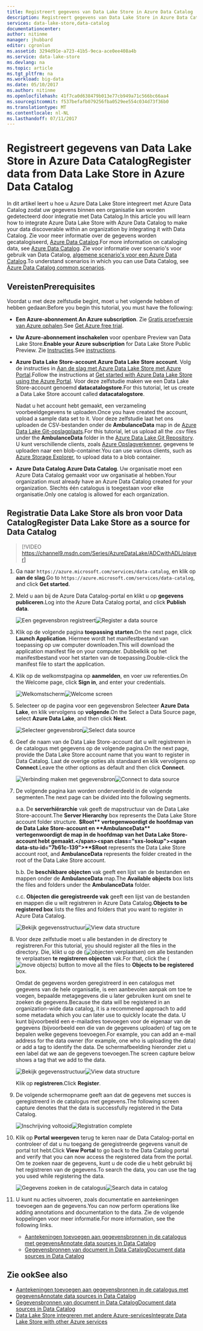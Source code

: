 ```yaml
---
title: Registreert gegevens van Data Lake Store in Azure Data Catalog | Microsoft Docs
description: Registreert gegevens van Data Lake Store in Azure Data Catalog
services: data-lake-store,data-catalog
documentationcenter: 
author: nitinme
manager: jhubbard
editor: cgronlun
ms.assetid: 3294d91e-a723-41b5-9eca-ace0ee408a4b
ms.service: data-lake-store
ms.devlang: na
ms.topic: article
ms.tgt_pltfrm: na
ms.workload: big-data
ms.date: 05/10/2017
ms.author: nitinme
ms.openlocfilehash: 41f7ca0d638479b013e77cb949a71c566bc66aa4
ms.sourcegitcommit: f537befafb079256fba0529ee554c034d73f36b0
ms.translationtype: MT
ms.contentlocale: nl-NL
ms.lasthandoff: 07/11/2017
---
```

# <a name="register-data-from-data-lake-store-in-azure-data-catalog"></a><span data-ttu-id="7b61c-103">Registreert gegevens van Data Lake Store in Azure Data Catalog</span><span class="sxs-lookup"><span data-stu-id="7b61c-103">Register data from Data Lake Store in Azure Data Catalog</span></span>
<span data-ttu-id="7b61c-104">In dit artikel leert u hoe u Azure Data Lake Store integreert met Azure Data Catalog zodat uw gegevens binnen een organisatie kan worden gedetecteerd door integratie met Data Catalog.</span><span class="sxs-lookup"><span data-stu-id="7b61c-104">In this article you will learn how to integrate Azure Data Lake Store with Azure Data Catalog to make your data discoverable within an organization by integrating it with Data Catalog.</span></span> <span data-ttu-id="7b61c-105">Zie voor meer informatie over de gegevens worden gecatalogiseerd, [Azure Data Catalog](../data-catalog/data-catalog-what-is-data-catalog.md).</span><span class="sxs-lookup"><span data-stu-id="7b61c-105">For more information on cataloging data, see [Azure Data Catalog](../data-catalog/data-catalog-what-is-data-catalog.md).</span></span> <span data-ttu-id="7b61c-106">Zie voor informatie over scenario's voor gebruik van Data Catalog, [algemene scenario's voor een Azure Data Catalog](../data-catalog/data-catalog-common-scenarios.md).</span><span class="sxs-lookup"><span data-stu-id="7b61c-106">To understand scenarios in which you can use Data Catalog, see [Azure Data Catalog common scenarios](../data-catalog/data-catalog-common-scenarios.md).</span></span>

## <a name="prerequisites"></a><span data-ttu-id="7b61c-107">Vereisten</span><span class="sxs-lookup"><span data-stu-id="7b61c-107">Prerequisites</span></span>
<span data-ttu-id="7b61c-108">Voordat u met deze zelfstudie begint, moet u het volgende hebben of hebben gedaan:</span><span class="sxs-lookup"><span data-stu-id="7b61c-108">Before you begin this tutorial, you must have the following:</span></span>

* <span data-ttu-id="7b61c-109">**Een Azure-abonnement**.</span><span class="sxs-lookup"><span data-stu-id="7b61c-109">**An Azure subscription**.</span></span> <span data-ttu-id="7b61c-110">Zie [Gratis proefversie van Azure ophalen](https://azure.microsoft.com/pricing/free-trial/).</span><span class="sxs-lookup"><span data-stu-id="7b61c-110">See [Get Azure free trial](https://azure.microsoft.com/pricing/free-trial/).</span></span>
* <span data-ttu-id="7b61c-111">**Uw Azure-abonnement inschakelen** voor openbare Preview van Data Lake Store.</span><span class="sxs-lookup"><span data-stu-id="7b61c-111">**Enable your Azure subscription** for Data Lake Store Public Preview.</span></span> <span data-ttu-id="7b61c-112">Zie [Instructies](data-lake-store-get-started-portal.md).</span><span class="sxs-lookup"><span data-stu-id="7b61c-112">See [instructions](data-lake-store-get-started-portal.md).</span></span>
* <span data-ttu-id="7b61c-113">**Azure Data Lake Store-account**.</span><span class="sxs-lookup"><span data-stu-id="7b61c-113">**Azure Data Lake Store account**.</span></span> <span data-ttu-id="7b61c-114">Volg de instructies in [Aan de slag met Azure Data Lake Store met Azure Portal](data-lake-store-get-started-portal.md).</span><span class="sxs-lookup"><span data-stu-id="7b61c-114">Follow the instructions at [Get started with Azure Data Lake Store using the Azure Portal](data-lake-store-get-started-portal.md).</span></span> <span data-ttu-id="7b61c-115">Voor deze zelfstudie maken we een Data Lake Store-account genoemd **datacatalogstore**.</span><span class="sxs-lookup"><span data-stu-id="7b61c-115">For this tutorial, let us create a Data Lake Store account called **datacatalogstore**.</span></span>

    <span data-ttu-id="7b61c-116">Nadat u het account hebt gemaakt, een verzameling voorbeeldgegevens te uploaden.</span><span class="sxs-lookup"><span data-stu-id="7b61c-116">Once you have created the account, upload a sample data set to it.</span></span> <span data-ttu-id="7b61c-117">Voor deze zelfstudie laat het ons uploaden de CSV-bestanden onder de **AmbulanceData** map in de [Azure Data Lake Git-opslagplaats](https://github.com/Azure/usql/tree/master/Examples/Samples/Data/AmbulanceData/).</span><span class="sxs-lookup"><span data-stu-id="7b61c-117">For this tutorial, let us upload all the .csv files under the **AmbulanceData** folder in the [Azure Data Lake Git Repository](https://github.com/Azure/usql/tree/master/Examples/Samples/Data/AmbulanceData/).</span></span> <span data-ttu-id="7b61c-118">U kunt verschillende clients, zoals [Azure Opslagverkenner](http://storageexplorer.com/), gegevens te uploaden naar een blob-container.</span><span class="sxs-lookup"><span data-stu-id="7b61c-118">You can use various clients, such as [Azure Storage Explorer](http://storageexplorer.com/), to upload data to a blob container.</span></span>
* <span data-ttu-id="7b61c-119">**Azure Data Catalog**.</span><span class="sxs-lookup"><span data-stu-id="7b61c-119">**Azure Data Catalog**.</span></span> <span data-ttu-id="7b61c-120">Uw organisatie moet een Azure Data Catalog gemaakt voor uw organisatie al hebben.</span><span class="sxs-lookup"><span data-stu-id="7b61c-120">Your organization must already have an Azure Data Catalog created for your organization.</span></span> <span data-ttu-id="7b61c-121">Slechts één catalogus is toegestaan voor elke organisatie.</span><span class="sxs-lookup"><span data-stu-id="7b61c-121">Only one catalog is allowed for each organization.</span></span>

## <a name="register-data-lake-store-as-a-source-for-data-catalog"></a><span data-ttu-id="7b61c-122">Registratie Data Lake Store als bron voor Data Catalog</span><span class="sxs-lookup"><span data-stu-id="7b61c-122">Register Data Lake Store as a source for Data Catalog</span></span>

> [!VIDEO https://channel9.msdn.com/Series/AzureDataLake/ADCwithADL/player]

1. <span data-ttu-id="7b61c-123">Ga naar `https://azure.microsoft.com/services/data-catalog`, en klik op **aan de slag**.</span><span class="sxs-lookup"><span data-stu-id="7b61c-123">Go to `https://azure.microsoft.com/services/data-catalog`, and click **Get started**.</span></span>
2. <span data-ttu-id="7b61c-124">Meld u aan bij de Azure Data Catalog-portal en klikt u op **gegevens publiceren**.</span><span class="sxs-lookup"><span data-stu-id="7b61c-124">Log into the Azure Data Catalog portal, and click **Publish data**.</span></span>

    <span data-ttu-id="7b61c-125">![Een gegevensbron registreert](./media/data-lake-store-with-data-catalog/register-data-source.png "een gegevensbron registreren")</span><span class="sxs-lookup"><span data-stu-id="7b61c-125">![Register a data source](./media/data-lake-store-with-data-catalog/register-data-source.png "Register a data source")</span></span>
3. <span data-ttu-id="7b61c-126">Klik op de volgende pagina **toepassing starten**.</span><span class="sxs-lookup"><span data-stu-id="7b61c-126">On the next page, click **Launch Application**.</span></span> <span data-ttu-id="7b61c-127">Hiermee wordt het manifestbestand van toepassing op uw computer downloaden.</span><span class="sxs-lookup"><span data-stu-id="7b61c-127">This will download the application manifest file on your computer.</span></span> <span data-ttu-id="7b61c-128">Dubbelklik op het manifestbestand voor het starten van de toepassing.</span><span class="sxs-lookup"><span data-stu-id="7b61c-128">Double-click the manifest file to start the application.</span></span>
4. <span data-ttu-id="7b61c-129">Klik op de welkomstpagina op **aanmelden**, en voer uw referenties.</span><span class="sxs-lookup"><span data-stu-id="7b61c-129">On the Welcome page, click **Sign in**, and enter your credentials.</span></span>

    <span data-ttu-id="7b61c-130">![Welkomstscherm](./media/data-lake-store-with-data-catalog/welcome.screen.png "welkomstscherm")</span><span class="sxs-lookup"><span data-stu-id="7b61c-130">![Welcome screen](./media/data-lake-store-with-data-catalog/welcome.screen.png "Welcome screen")</span></span>
5. <span data-ttu-id="7b61c-131">Selecteer op de pagina voor een gegevensbron Selecteer **Azure Data Lake**, en klik vervolgens op **volgende**.</span><span class="sxs-lookup"><span data-stu-id="7b61c-131">On the Select a Data Source page, select **Azure Data Lake**, and then click **Next**.</span></span>

    <span data-ttu-id="7b61c-132">![Selecteer gegevensbron](./media/data-lake-store-with-data-catalog/select-source.png "gegevensbron selecteren")</span><span class="sxs-lookup"><span data-stu-id="7b61c-132">![Select data source](./media/data-lake-store-with-data-catalog/select-source.png "Select data source")</span></span>
6. <span data-ttu-id="7b61c-133">Geef de naam van de Data Lake Store-account dat u wilt registreren in de catalogus met gegevens op de volgende pagina.</span><span class="sxs-lookup"><span data-stu-id="7b61c-133">On the next page, provide the Data Lake Store account name that you want to register in Data Catalog.</span></span> <span data-ttu-id="7b61c-134">Laat de overige opties als standaard en klik vervolgens op **Connect**.</span><span class="sxs-lookup"><span data-stu-id="7b61c-134">Leave the other options as default and then click **Connect**.</span></span>

    <span data-ttu-id="7b61c-135">![Verbinding maken met gegevensbron](./media/data-lake-store-with-data-catalog/connect-to-source.png "verbinding maken met gegevensbron")</span><span class="sxs-lookup"><span data-stu-id="7b61c-135">![Connect to data source](./media/data-lake-store-with-data-catalog/connect-to-source.png "Connect to data source")</span></span>
7. <span data-ttu-id="7b61c-136">De volgende pagina kan worden onderverdeeld in de volgende segmenten.</span><span class="sxs-lookup"><span data-stu-id="7b61c-136">The next page can be divided into the following segments.</span></span>

    <span data-ttu-id="7b61c-137">a.</span><span class="sxs-lookup"><span data-stu-id="7b61c-137">a.</span></span> <span data-ttu-id="7b61c-138">De **serverhiërarchie** vak geeft de mapstructuur van de Data Lake Store-account.</span><span class="sxs-lookup"><span data-stu-id="7b61c-138">The **Server Hierarchy** box represents the Data Lake Store account folder structure.</span></span> <span data-ttu-id="7b61c-139">**$Root** vertegenwoordigt de hoofdmap van de Data Lake Store-account en **AmbulanceData** vertegenwoordigt de map in de hoofdmap van het Data Lake Store-account hebt gemaakt.</span><span class="sxs-lookup"><span data-stu-id="7b61c-139">**$Root** represents the Data Lake Store account root, and **AmbulanceData** represents the folder created in the root of the Data Lake Store account.</span></span>

    <span data-ttu-id="7b61c-140">b.</span><span class="sxs-lookup"><span data-stu-id="7b61c-140">b.</span></span> <span data-ttu-id="7b61c-141">De **beschikbare objecten** vak geeft een lijst van de bestanden en mappen onder de **AmbulanceData** map.</span><span class="sxs-lookup"><span data-stu-id="7b61c-141">The **Available objects** box lists the files and folders under the **AmbulanceData** folder.</span></span>

    <span data-ttu-id="7b61c-142">c.</span><span class="sxs-lookup"><span data-stu-id="7b61c-142">c.</span></span> <span data-ttu-id="7b61c-143">**Objecten die geregistreerde vak** geeft een lijst van de bestanden en mappen die u wilt registreren in Azure Data Catalog.</span><span class="sxs-lookup"><span data-stu-id="7b61c-143">**Objects to be registered box** lists the files and folders that you want to register in Azure Data Catalog.</span></span>

    <span data-ttu-id="7b61c-144">![Bekijk gegevensstructuur](./media/data-lake-store-with-data-catalog/view-data-structure.png "gegevensstructuur weergeven")</span><span class="sxs-lookup"><span data-stu-id="7b61c-144">![View data structure](./media/data-lake-store-with-data-catalog/view-data-structure.png "View data structure")</span></span>
8. <span data-ttu-id="7b61c-145">Voor deze zelfstudie moet u alle bestanden in de directory te registreren.</span><span class="sxs-lookup"><span data-stu-id="7b61c-145">For this tutorial, you should register all the files in the directory.</span></span> <span data-ttu-id="7b61c-146">Die, klikt u op de (![objecten verplaatsen](./media/data-lake-store-with-data-catalog/move-objects.png "objecten verplaatsen")) om alle bestanden te verplaatsen **te registreren objecten** vak.</span><span class="sxs-lookup"><span data-stu-id="7b61c-146">For that, click the (![move objects](./media/data-lake-store-with-data-catalog/move-objects.png "Move objects")) button to move all the files to **Objects to be registered** box.</span></span>

    <span data-ttu-id="7b61c-147">Omdat de gegevens worden geregistreerd in een catalogus met gegevens van de hele organisatie, is een aanbevolen aanpak om toe te voegen, bepaalde metagegevens die u later gebruiken kunt om snel te zoeken de gegevens.</span><span class="sxs-lookup"><span data-stu-id="7b61c-147">Because the data will be registered in an organization-wide data catalog, it is a recommened approach to add some metadata which you can later use to quickly locate the data.</span></span> <span data-ttu-id="7b61c-148">U kunt bijvoorbeeld een e-mailadres toevoegen voor de eigenaar van de gegevens (bijvoorbeeld een die van de gegevens uploaden) of tag om te bepalen welke gegevens toevoegen.</span><span class="sxs-lookup"><span data-stu-id="7b61c-148">For example, you can add an e-mail address for the data owner (for example, one who is uploading the data) or add a tag to identify the data.</span></span> <span data-ttu-id="7b61c-149">De schermafbeelding hieronder ziet u een label dat we aan de gegevens toevoegen.</span><span class="sxs-lookup"><span data-stu-id="7b61c-149">The screen capture below shows a tag that we add to the data.</span></span>

    <span data-ttu-id="7b61c-150">![Bekijk gegevensstructuur](./media/data-lake-store-with-data-catalog/view-selected-data-structure.png "gegevensstructuur weergeven")</span><span class="sxs-lookup"><span data-stu-id="7b61c-150">![View data structure](./media/data-lake-store-with-data-catalog/view-selected-data-structure.png "View data structure")</span></span>

    <span data-ttu-id="7b61c-151">Klik op **registreren**.</span><span class="sxs-lookup"><span data-stu-id="7b61c-151">Click **Register**.</span></span>
9. <span data-ttu-id="7b61c-152">De volgende schermopname geeft aan dat de gegevens met succes is geregistreerd in de catalogus met gegevens.</span><span class="sxs-lookup"><span data-stu-id="7b61c-152">The following screen capture denotes that the data is successfully registered in the Data Catalog.</span></span>

    <span data-ttu-id="7b61c-153">![Inschrijving voltooid](./media/data-lake-store-with-data-catalog/registration-complete.png "gegevensstructuur weergeven")</span><span class="sxs-lookup"><span data-stu-id="7b61c-153">![Registration complete](./media/data-lake-store-with-data-catalog/registration-complete.png "View data structure")</span></span>
10. <span data-ttu-id="7b61c-154">Klik op **Portal weergeven** terug te keren naar de Data Catalog-portal en controleer of dat u nu toegang de geregistreerde gegevens vanuit de portal tot hebt.</span><span class="sxs-lookup"><span data-stu-id="7b61c-154">Click **View Portal** to go back to the Data Catalog portal and verify that you can now access the registered data from the portal.</span></span> <span data-ttu-id="7b61c-155">Om te zoeken naar de gegevens, kunt u de code die u hebt gebruikt bij het registreren van de gegevens.</span><span class="sxs-lookup"><span data-stu-id="7b61c-155">To search the data, you can use the tag you used while registering the data.</span></span>

     <span data-ttu-id="7b61c-156">![Gegevens zoeken in de catalogus](./media/data-lake-store-with-data-catalog/search-data-in-catalog.png "gegevens zoeken in catalogus")</span><span class="sxs-lookup"><span data-stu-id="7b61c-156">![Search data in catalog](./media/data-lake-store-with-data-catalog/search-data-in-catalog.png "Search data in catalog")</span></span>
11. <span data-ttu-id="7b61c-157">U kunt nu acties uitvoeren, zoals documentatie en aantekeningen toevoegen aan de gegevens.</span><span class="sxs-lookup"><span data-stu-id="7b61c-157">You can now perform operations like adding annotations and documentation to the data.</span></span> <span data-ttu-id="7b61c-158">Zie de volgende koppelingen voor meer informatie.</span><span class="sxs-lookup"><span data-stu-id="7b61c-158">For more information, see the following links.</span></span>

    * [<span data-ttu-id="7b61c-159">Aantekeningen toevoegen aan gegevensbronnen in de catalogus met gegevens</span><span class="sxs-lookup"><span data-stu-id="7b61c-159">Annotate data sources in Data Catalog</span></span>](../data-catalog/data-catalog-how-to-annotate.md)
    * [<span data-ttu-id="7b61c-160">Gegevensbronnen van document in Data Catalog</span><span class="sxs-lookup"><span data-stu-id="7b61c-160">Document data sources in Data Catalog</span></span>](../data-catalog/data-catalog-how-to-documentation.md)

## <a name="see-also"></a><span data-ttu-id="7b61c-161">Zie ook</span><span class="sxs-lookup"><span data-stu-id="7b61c-161">See also</span></span>
* [<span data-ttu-id="7b61c-162">Aantekeningen toevoegen aan gegevensbronnen in de catalogus met gegevens</span><span class="sxs-lookup"><span data-stu-id="7b61c-162">Annotate data sources in Data Catalog</span></span>](../data-catalog/data-catalog-how-to-annotate.md)
* [<span data-ttu-id="7b61c-163">Gegevensbronnen van document in Data Catalog</span><span class="sxs-lookup"><span data-stu-id="7b61c-163">Document data sources in Data Catalog</span></span>](../data-catalog/data-catalog-how-to-documentation.md)
* [<span data-ttu-id="7b61c-164">Data Lake Store integreren met andere Azure-services</span><span class="sxs-lookup"><span data-stu-id="7b61c-164">Integrate Data Lake Store with other Azure services</span></span>](data-lake-store-integrate-with-other-services.md)
